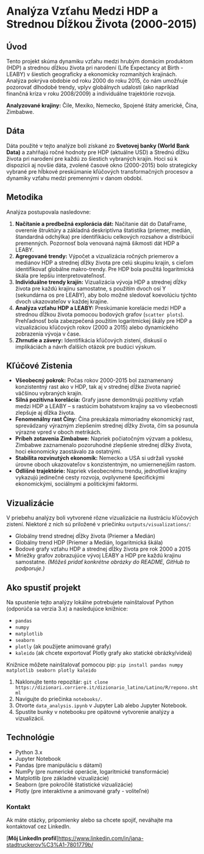 # Analýza Vzťahu Medzi HDP a Strednou Dĺžkou Života (2000-2015)

## Úvod

Tento projekt skúma dynamiku vzťahu medzi hrubým domácim produktom (HDP) a strednou dĺžkou života pri narodení (Life Expectancy at Birth - LEABY) v šiestich geograficky a ekonomicky rozmanitých krajinách. Analýza pokrýva obdobie od roku 2000 do roku 2015, čo nám umožňuje pozorovať dlhodobé trendy, vplyv globálnych udalostí (ako napríklad finančná kríza v roku 2008/2009) a individuálne trajektórie rozvoja.

**Analyzované krajiny:** Čile, Mexiko, Nemecko, Spojené štáty americké, Čína, Zimbabwe.

## Dáta

Dáta použité v tejto analýze boli získané zo **Svetovej banky (World Bank Data)** a zahŕňajú ročné hodnoty pre HDP (aktuálne USD) a Strednú dĺžku života pri narodení pre každú zo šiestich vybraných krajín. Hoci sú k dispozícii aj novšie dáta, zvolené časové okno (2000-2015) bolo strategicky vybrané pre hĺbkové preskúmanie kľúčových transformačných procesov a dynamiky vzťahu medzi premennými v danom období.

## Metodika

Analýza postupovala nasledovne:

1.  **Načítanie a predbežná explorácia dát:** Načítanie dát do DataFrame, overenie štruktúry a základná deskriptívna štatistika (priemer, medián, štandardná odchýlka) pre identifikáciu celkových rozsahov a distribúcií premenných. Pozornosť bola venovaná najmä šikmosti dát HDP a LEABY.
2.  **Agregované trendy:** Výpočet a vizualizácia ročných priemerov a mediánov HDP a strednej dĺžky života pre celú skupinu krajín, s cieľom identifikovať globálne makro-trendy. Pre HDP bola použitá logaritmická škála pre lepšiu interpretovateľnosť.
3.  **Individuálne trendy krajín:** Vizualizácia vývoja HDP a strednej dĺžky života pre každú krajinu samostatne, s použitím dvoch osí Y (sekundárna os pre LEABY), aby bolo možné sledovať koevolúciu týchto dvoch ukazovateľov v každej krajine.
4.  **Analýza vzťahu HDP a LEABY:** Preskúmanie korelácie medzi HDP a strednou dĺžkou života pomocou bodových grafov (`scatter plots`). Prehľadnosť bola zabezpečená použitím logaritmickej škály pre HDP a vizualizáciou kľúčových rokov (2000 a 2015) alebo dynamického zobrazenia vývoja v čase.
5.  **Zhrnutie a závery:** Identifikácia kľúčových zistení, diskusií o implikáciách a návrh ďalších otázok pre budúci výskum.

## Kľúčové Zistenia

* **Všeobecný pokrok:** Počas rokov 2000-2015 bol zaznamenaný konzistentný rast ako v HDP, tak aj v strednej dĺžke života naprieč väčšinou vybraných krajín.
* **Silná pozitívna korelácia:** Grafy jasne demonštrujú pozitívny vzťah medzi HDP a LEABY – s rastúcim bohatstvom krajiny sa vo všeobecnosti zlepšuje aj dĺžka života.
* **Fenomenálny rast Číny:** Čína preukázala mimoriadny ekonomický rast, sprevádzaný výrazným zlepšením strednej dĺžky života, čím sa posunula výrazne vpred v oboch metrikách.
* **Príbeh zotavenia Zimbabwe:** Napriek počiatočným výzvam a poklesu, Zimbabwe zaznamenalo pozoruhodné zlepšenie strednej dĺžky života, hoci ekonomicky zaostávalo za ostatnými.
* **Stabilita rozvinutých ekonomík:** Nemecko a USA si udržali vysoké úrovne oboch ukazovateľov s konzistentným, no umiernenejším rastom.
* **Odlišné trajektórie:** Napriek všeobecnému trendu, jednotlivé krajiny vykazujú jedinečné cesty rozvoja, ovplyvnené špecifickými ekonomickými, sociálnymi a politickými faktormi.

## Vizualizácie

V priebehu analýzy boli vytvorené rôzne vizualizácie na ilustráciu kľúčových zistení. Niektoré z nich sú priložené v priečinku `outputs/visualizations/`:

* Globálny trend strednej dĺžky života (Priemer a Medián)
* Globálny trend HDP (Priemer a Medián, logaritmická škála)
* Bodové grafy vzťahu HDP a strednej dĺžky života pre rok 2000 a 2015
* Mriežky grafov zobrazujúce vývoj LEABY a HDP pre každú krajinu samostatne.
    *(Môžeš pridať konkrétne obrázky do README, GitHub to podporuje.)*

## Ako spustiť projekt

Na spustenie tejto analýzy lokálne potrebujete nainštalovať Python (odporúča sa verzia 3.x) a nasledujúce knižnice:

* `pandas`
* `numpy`
* `matplotlib`
* `seaborn`
* `plotly` (ak použijete animované grafy)
* `kaleido` (ak chcete exportovať Plotly grafy ako statické obrázky/videá)

Knižnice môžete nainštalovať pomocou pip:
`pip install pandas numpy matplotlib seaborn plotly kaleido`

1.  Naklonujte tento repozitár: `git clone https://dizionari.corriere.it/dizionario_latino/Latino/R/repono.shtml`
2.  Navigujte do priečinka `notebooks/`.
3.  Otvorte `data_analysis.ipynb` v Jupyter Lab alebo Jupyter Notebook.
4.  Spustite bunky v notebooku pre opätovné vytvorenie analýzy a vizualizácií.

## Technológie

* Python 3.x
* Jupyter Notebook
* Pandas (pre manipuláciu s dátami)
* NumPy (pre numerické operácie, logaritmické transformácie)
* Matplotlib (pre základné vizualizácie)
* Seaborn (pre pokročilé štatistické vizualizácie)
* Plotly (pre interaktívne a animované grafy - voliteľné)

### **Kontakt**

Ak máte otázky, pripomienky alebo sa chcete spojiť, neváhajte ma kontaktovať cez LinkedIn.

[**Môj LinkedIn profil**]https://www.linkedin.com/in/jana-stadtruckerov%C3%A1-7801779b/



